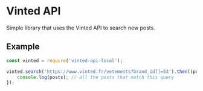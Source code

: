 # Vinted API

Simple library that uses the Vinted API to search new posts.

## Example

```js
const vinted = require('vinted-api-local');

vinted.search('https://www.vinted.fr/vetements?brand_id[]=53').then((posts) => {
    console.log(posts); // all the posts that match this query
});
```

